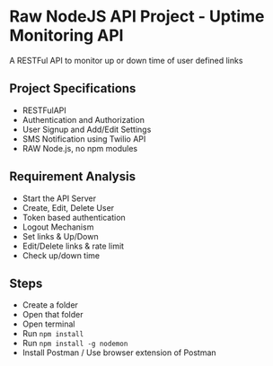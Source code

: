 # Raw NodeJS API Project - Uptime Monitoring API
A RESTFul API to monitor up or down time of user defined links
## Project Specifications
* RESTFulAPI
* Authentication and Authorization
* User Signup and Add/Edit Settings
* SMS Notification using Twilio API
* RAW Node.js, no npm modules

## Requirement Analysis
* Start the API Server
* Create, Edit, Delete User
* Token based authentication
* Logout Mechanism
* Set links & Up/Down
* Edit/Delete links & rate limit
* Check up/down time

## Steps
* Create a folder
* Open that folder
* Open terminal
* Run `npm install`
* Run `npm install -g nodemon`
* Install Postman / Use browser extension of Postman